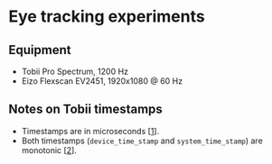 # Eye tracking experiments

## Equipment
- Tobii Pro Spectrum, 1200 Hz
- Eizo Flexscan EV2451, 1920x1080 @ 60 Hz

## Notes on Tobii timestamps
- Timestamps are in microseconds [[1]].
- Both timestamps (`device_time_stamp` and `system_time_stamp`) are monotonic [[2]].

[1]: https://developer.tobiipro.com/commonconcepts/timestamp-and-timing.html
[2]: https://connect.tobii.com/s/article/What-is-the-difference-between-Device-Timestamp-and-System-Timestamp?language=en_US
